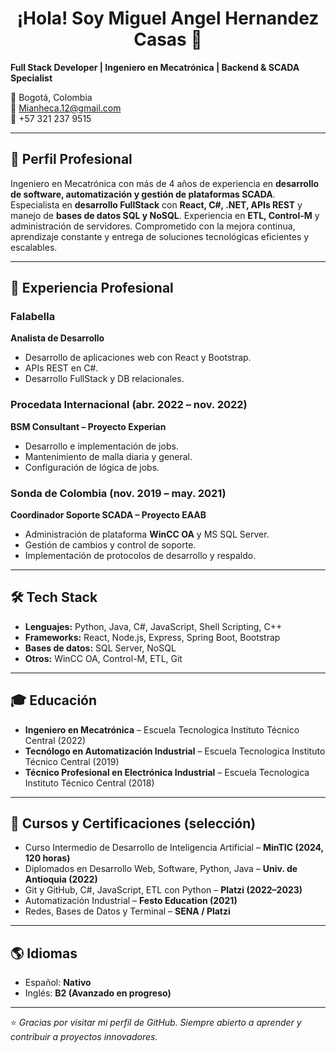 
<h1 align="center">¡Hola! Soy Miguel Angel Hernandez Casas 👋</h1>
 
 **Full Stack Developer | Ingeniero en Mecatrónica | Backend & SCADA Specialist**

📍 Bogotá, Colombia  
📧 Mianheca.12@gmail.com  
📱 +57 321 237 9515  

---

## 🚀 Perfil Profesional

Ingeniero en Mecatrónica con más de 4 años de experiencia en **desarrollo de software, automatización y gestión de plataformas SCADA**. Especialista en **desarrollo FullStack** con **React, C#, .NET, APIs REST** y manejo de **bases de datos SQL y NoSQL**. Experiencia en **ETL, Control-M** y administración de servidores. Comprometido con la mejora continua, aprendizaje constante y entrega de soluciones tecnológicas eficientes y escalables.

---

## 💼 Experiencia Profesional

### Falabella 
**Analista de Desarrollo**  
- Desarrollo de aplicaciones web con React y Bootstrap.  
- APIs REST en C#.  
- Desarrollo FullStack y DB relacionales.


### Procedata Internacional (abr. 2022 – nov. 2022)  
**BSM Consultant – Proyecto Experian**  
- Desarrollo e implementación de jobs.  
- Mantenimiento de malla diaria y general.  
- Configuración de lógica de jobs.  


### Sonda de Colombia (nov. 2019 – may. 2021)  
**Coordinador Soporte SCADA – Proyecto EAAB**  
- Administración de plataforma **WinCC OA** y MS SQL Server.  
- Gestión de cambios y control de soporte.  
- Implementación de protocolos de desarrollo y respaldo.  

---

## 🛠️ Tech Stack

- **Lenguajes:** Python, Java, C#, JavaScript, Shell Scripting, C++  
- **Frameworks:** React, Node.js, Express, Spring Boot, Bootstrap  
- **Bases de datos:** SQL Server, NoSQL  
- **Otros:** WinCC OA, Control-M, ETL, Git  

---

## 🎓 Educación

- **Ingeniero en Mecatrónica** – Escuela Tecnologica Instituto Técnico Central (2022)  
- **Tecnólogo en Automatización Industrial** – Escuela Tecnologica Instituto Técnico Central  (2019)  
- **Técnico Profesional en Electrónica Industrial** – Escuela Tecnologica Instituto Técnico Central  (2018)  

---

## 📜 Cursos y Certificaciones (selección)

- Curso Intermedio de Desarrollo de Inteligencia Artificial – **MinTIC (2024, 120 horas)**  
- Diplomados en Desarrollo Web, Software, Python, Java – **Univ. de Antioquia (2022)**  
- Git y GitHub, C#, JavaScript, ETL con Python – **Platzi (2022–2023)**  
- Automatización Industrial – **Festo Education (2021)**  
- Redes, Bases de Datos y Terminal – **SENA / Platzi**

---

## 🌎 Idiomas

- Español: **Nativo**  
- Inglés: **B2 (Avanzado en progreso)**  

---
⭐️ *Gracias por visitar mi perfil de GitHub. Siempre abierto a aprender y contribuir a proyectos innovadores.*

<!--

Here are some ideas to get you started:

- 🔭 I’m currently working on ...
- 🌱 I’m currently learning ...
- 👯 I’m looking to collaborate on ...
- 🤔 I’m looking for help with ...
- 💬 Ask me about ...
- 📫 How to reach me: ...
- 😄 Pronouns: ...
- ⚡ Fun fact: ...
-->
